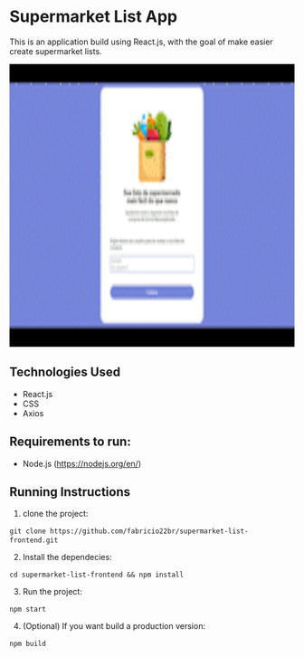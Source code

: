 # Supermarket List App

This is an application build using React.js, with the goal of make easier create supermarket lists.

<p>
<img height="500" src="https://github.com/fabricio22br/supermarket-list-frontend/blob/master/public/images/demo.gif">
</p>

## Technologies Used

- React.js
- CSS
- Axios

## Requirements to run:

- Node.js (https://nodejs.org/en/)

## Running Instructions

1. clone the project:

```
git clone https://github.com/fabricio22br/supermarket-list-frontend.git

```

2. Install the dependecies:

```
cd supermarket-list-frontend && npm install

```

3. Run the project:

```
npm start

```

4. (Optional) If you want build a production version:

```
npm build

```
